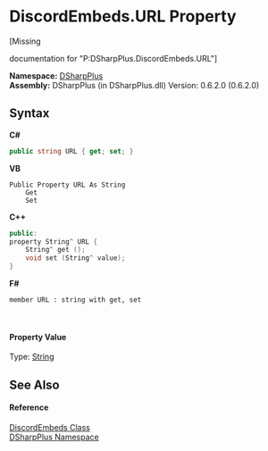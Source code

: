 # DiscordEmbeds.URL Property 
 

\[Missing <summary> documentation for "P:DSharpPlus.DiscordEmbeds.URL"\]

**Namespace:**&nbsp;<a href="503971eb-de5e-a570-9922-de9500a9b1cc">DSharpPlus</a><br />**Assembly:**&nbsp;DSharpPlus (in DSharpPlus.dll) Version: 0.6.2.0 (0.6.2.0)

## Syntax

**C#**<br />
``` C#
public string URL { get; set; }
```

**VB**<br />
``` VB
Public Property URL As String
	Get
	Set
```

**C++**<br />
``` C++
public:
property String^ URL {
	String^ get ();
	void set (String^ value);
}
```

**F#**<br />
``` F#
member URL : string with get, set

```

<br />

#### Property Value
Type: <a href="http://msdn2.microsoft.com/en-us/library/s1wwdcbf" target="_blank">String</a>

## See Also


#### Reference
<a href="e3819894-2d11-d846-fdab-589317866f77">DiscordEmbeds Class</a><br /><a href="503971eb-de5e-a570-9922-de9500a9b1cc">DSharpPlus Namespace</a><br />